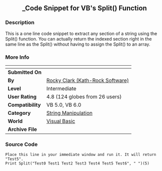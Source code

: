 ﻿<div align="center">

## \_Code Snippet for VB's Split\(\) Function


</div>

### Description

This is a one line code snippet to extract any section of a string using the Split() function. You can actually return the indexed section right in the same line as the Split() without having to assign the Split() to an array.
 
### More Info
 


<span>             |<span>
---                |---
**Submitted On**   |
**By**             |[Rocky Clark \(Kath\-Rock Software\)](https://github.com/Planet-Source-Code/PSCIndex/blob/master/ByAuthor/rocky-clark-kath-rock-software.md)
**Level**          |Intermediate
**User Rating**    |4.8 (124 globes from 26 users)
**Compatibility**  |VB 5\.0, VB 6\.0
**Category**       |[String Manipulation](https://github.com/Planet-Source-Code/PSCIndex/blob/master/ByCategory/string-manipulation__1-5.md)
**World**          |[Visual Basic](https://github.com/Planet-Source-Code/PSCIndex/blob/master/ByWorld/visual-basic.md)
**Archive File**   |[](https://github.com/Planet-Source-Code/rocky-clark-kath-rock-software-code-snippet-for-vb-s-split-function__1-6298/archive/master.zip)





### Source Code

```
Place this line in your immediate window and run it. It will return "Test5".
Print Split("Test0 Test1 Test2 Test3 Test4 Test5 Test6", " ")(5)
```

